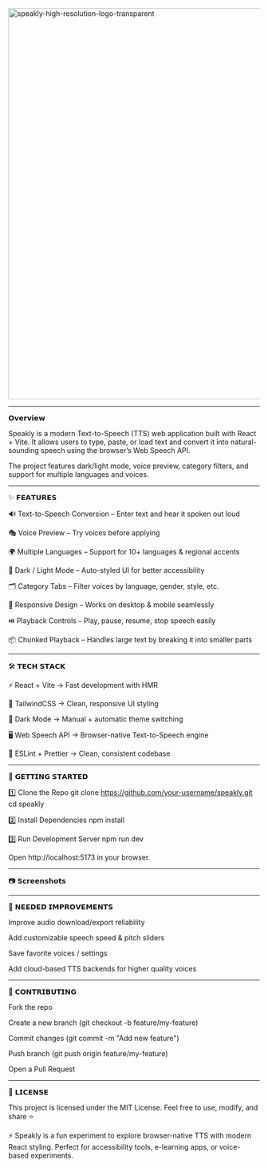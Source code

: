 <img width="2000" height="783" alt="speakly-high-resolution-logo-transparent" src="https://github.com/user-attachments/assets/67122773-6130-4a1e-82a6-aa23fd2613db" />

_________________________________________________________________________________________________________________________________________________________________________________________________________________________________________________

𝗢𝘃𝗲𝗿𝘃𝗶𝗲𝘄

Speakly is a modern Text-to-Speech (TTS) web application built with React + Vite.
It allows users to type, paste, or load text and convert it into natural-sounding speech using the browser’s Web Speech API.

The project features dark/light mode, voice preview, category filters, and support for multiple languages and voices.
__________________________________________________________________________________________________________________________________________________________________________________________________________________________________________________

✨ 𝗙𝗘𝗔𝗧𝗨𝗥𝗘𝗦

🔊 Text-to-Speech Conversion – Enter text and hear it spoken out loud

🎭 Voice Preview – Try voices before applying

🌍 Multiple Languages – Support for 10+ languages & regional accents

🎨 Dark / Light Mode – Auto-styled UI for better accessibility

🗂️ Category Tabs – Filter voices by language, gender, style, etc.

📱 Responsive Design – Works on desktop & mobile seamlessly

⏯️ Playback Controls – Play, pause, resume, stop speech easily

📦 Chunked Playback – Handles large text by breaking it into smaller parts
________________________________________________________________________________________________________________________________________________________________________________________________________________________________________________

🛠️ 𝗧𝗘𝗖𝗛 𝗦𝗧𝗔𝗖𝗞

⚡ React + Vite → Fast development with HMR

🎨 TailwindCSS → Clean, responsive UI styling

🌙 Dark Mode → Manual + automatic theme switching

🖥️ Web Speech API → Browser-native Text-to-Speech engine

📂 ESLint + Prettier → Clean, consistent codebase
______________________________________________________________________________________________________________________________________________________________________________________________________________________________________________

🚀 𝗚𝗘𝗧𝗧𝗜𝗡𝗚 𝗦𝗧𝗔𝗥𝗧𝗘𝗗

1️⃣ Clone the Repo
git clone https://github.com/your-username/speakly.git
cd speakly

2️⃣ Install Dependencies
npm install

3️⃣ Run Development Server
npm run dev


Open http://localhost:5173
 in your browser.
________________________________________________________________________________________________________________________________________________________________________________________________________________________________________________

📷 𝗦𝗰𝗿𝗲𝗲𝗻𝘀𝗵𝗼𝘁𝘀

_______________________________________________________________________________________________________________________________________________________________________________________________________________________________________________

📌 𝗡𝗘𝗘𝗗𝗘𝗗 𝗜𝗠𝗣𝗥𝗢𝗩𝗘𝗠𝗘𝗡𝗧𝗦

 Improve audio download/export reliability

 Add customizable speech speed & pitch sliders

 Save favorite voices / settings

 Add cloud-based TTS backends for higher quality voices

_______________________________________________________________________________________________________________________________________________________________________________________________________________________________________________

🤝 𝗖𝗢𝗡𝗧𝗥𝗜𝗕𝗨𝗧𝗜𝗡𝗚

Fork the repo

Create a new branch (git checkout -b feature/my-feature)

Commit changes (git commit -m "Add new feature")

Push branch (git push origin feature/my-feature)

Open a Pull Request

_________________________________________________________________________________________________________________________________________________________________________________________________________________________________________________

📜 𝗟𝗜𝗖𝗘𝗡𝗦𝗘

This project is licensed under the MIT License.
Feel free to use, modify, and share ⭐

⚡ Speakly is a fun experiment to explore browser-native TTS with modern React styling. Perfect for accessibility tools, e-learning apps, or voice-based experiments.
